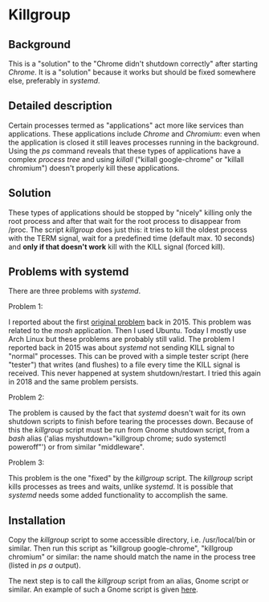 # Killgroup

## Background

This is a "solution" to the "Chrome didn't shutdown correctly" after starting *Chrome*. It is a "solution" because it works but should be fixed somewhere else, preferably in *systemd*.

## Detailed description

Certain processes termed as "applications" act more like services than applications. These applications include *Chrome* and *Chromium*: even when the application is closed it still leaves processes running in the background. Using the *ps* command reveals that these types of applications have a complex *process tree* and using *killall* ("killall google-chrome" or "killall chromium") doesn't properly kill these applications.

## Solution

These types of applications should be stopped by "nicely" killing only the root process and after that wait for the root process to disappear from /proc. The script *killgroup* does just this: it tries to kill the oldest process with the TERM signal, wait for a predefined time (default max. 10 seconds) and **only if that doesn't work** kill with the KILL signal (forced kill).

## Problems with systemd

There are three problems with *systemd*.

Problem 1:

I reported about the first [original problem](https://bugs.launchpad.net/ubuntu/+source/mosh/+bug/1446982) back in 2015. This problem was related to the *mosh* application. Then I used Ubuntu. Today I mostly use Arch Linux but these problems are probably still valid. The problem I reported back in 2015 was about *systemd* not sending KILL signal to "normal" processes. This can be proved with a simple tester script (here "tester") that writes (and flushes) to a file every time the KILL signal is received. This never happened at system shutdown/restart. I tried this again in 2018 and the same problem persists.

Problem 2:

The problem is caused by the fact that *systemd* doesn't wait for its own shutdown scripts to finish before tearing the processes down. Because of this the *killgroup* script must be run from Gnome shutdown script, from a *bash* alias ('alias myshutdown="killgroup chrome; sudo systemctl poweroff"') or from similar "middleware".

Problem 3:

This problem is the one "fixed" by the *killgroup* script. The *killgroup* script kills processes as trees and waits, unlike *systemd*. It is possible that *systemd* needs some added functionality to accomplish the same.

## Installation

Copy the *killgroup* script to some accessible directory, i.e. /usr/local/bin or similar. Then run this script as "killgroup google-chrome", "killgroup chromium" or similar: the name should match the name in the process tree (listed in *ps a* output).

The next step is to call the *killgroup* script from an alias, Gnome script or similar. An example of such a Gnome script is given [here](https://unix.stackexchange.com/questions/49333/how-can-i-run-a-script-during-gnome-logout-if-i-dont-have-admin-privileges).


